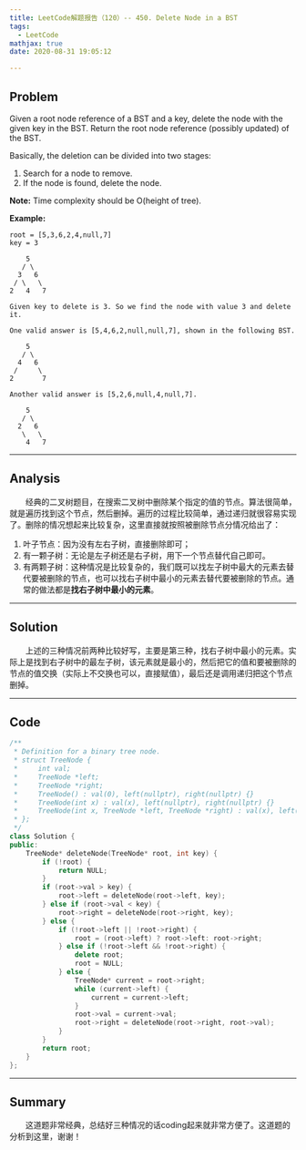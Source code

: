 ```yaml
---
title: LeetCode解题报告（120）-- 450. Delete Node in a BST
tags:
  - LeetCode
mathjax: true
date: 2020-08-31 19:05:12

---
```


## Problem

Given a root node reference of a BST and a key, delete the node with the given key in the BST. Return the root node reference (possibly updated) of the BST.

Basically, the deletion can be divided into two stages:

1. Search for a node to remove.
2. If the node is found, delete the node.

**Note:** Time complexity should be O(height of tree).

<!-- more -->

**Example:**

```
root = [5,3,6,2,4,null,7]
key = 3

    5
   / \
  3   6
 / \   \
2   4   7

Given key to delete is 3. So we find the node with value 3 and delete it.

One valid answer is [5,4,6,2,null,null,7], shown in the following BST.

    5
   / \
  4   6
 /     \
2       7

Another valid answer is [5,2,6,null,4,null,7].

    5
   / \
  2   6
   \   \
    4   7
```

------

## Analysis

&emsp;&emsp;经典的二叉树题目，在搜索二叉树中删除某个指定的值的节点。算法很简单，就是遍历找到这个节点，然后删掉。遍历的过程比较简单，通过递归就很容易实现了。删除的情况想起来比较复杂，这里直接就按照被删除节点分情况给出了：

1. 叶子节点：因为没有左右子树，直接删除即可；
2. 有一颗子树：无论是左子树还是右子树，用下一个节点替代自己即可。
3. 有两颗子树：这种情况是比较复杂的，我们既可以找左子树中最大的元素去替代要被删除的节点，也可以找右子树中最小的元素去替代要被删除的节点。通常的做法都是**找右子树中最小的元素**。

------

## Solution

&emsp;&emsp;上述的三种情况前两种比较好写，主要是第三种，找右子树中最小的元素。实际上是找到右子树中的最左子树，该元素就是最小的，然后把它的值和要被删除的节点的值交换（实际上不交换也可以，直接赋值），最后还是调用递归把这个节点删掉。

------

## Code

```c++
/**
 * Definition for a binary tree node.
 * struct TreeNode {
 *     int val;
 *     TreeNode *left;
 *     TreeNode *right;
 *     TreeNode() : val(0), left(nullptr), right(nullptr) {}
 *     TreeNode(int x) : val(x), left(nullptr), right(nullptr) {}
 *     TreeNode(int x, TreeNode *left, TreeNode *right) : val(x), left(left), right(right) {}
 * };
 */
class Solution {
public:
    TreeNode* deleteNode(TreeNode* root, int key) {
        if (!root) {
            return NULL;
        }
        if (root->val > key) {
            root->left = deleteNode(root->left, key);
        } else if (root->val < key) {
            root->right = deleteNode(root->right, key);
        } else {
            if (!root->left || !root->right) {
                root = (root->left) ? root->left: root->right;
            } else if (!root->left && !root->right) {
                delete root;
                root = NULL;
            } else {
                TreeNode* current = root->right;
                while (current->left) {
                    current = current->left;
                }
                root->val = current->val;
                root->right = deleteNode(root->right, root->val);
            }
        }
        return root;
    }
};
```

------

## Summary

&emsp;&emsp;这道题非常经典，总结好三种情况的话coding起来就非常方便了。这道题的分析到这里，谢谢！
